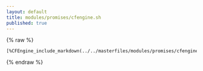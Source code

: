 ```yaml
---
layout: default
title: modules/promises/cfengine.sh
published: true
---
```

{% raw %}
```
[%CFEngine_include_markdown(../../masterfiles/modules/promises/cfengine.sh)%]
```
{% endraw %}
